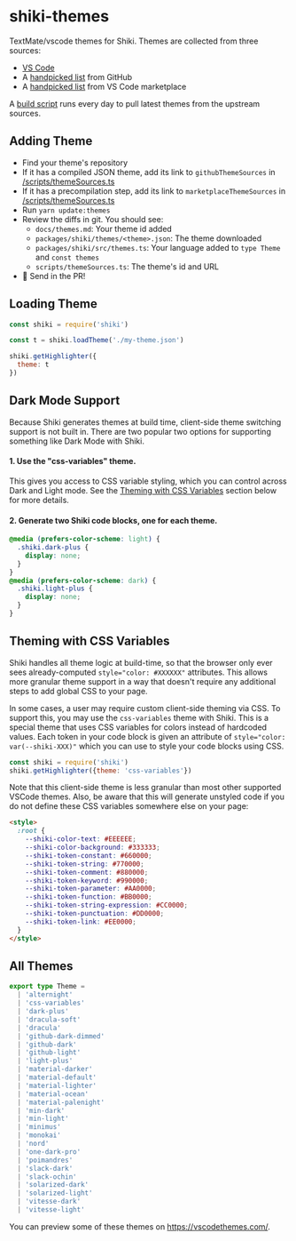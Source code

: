 # shiki-themes

TextMate/vscode themes for Shiki. Themes are collected from three sources:

- [VS Code](https://github.com/microsoft/vscode)
- A [handpicked list](/scripts/themeSources.ts) from GitHub
- A [handpicked list](/scripts/themeSources.ts) from VS Code marketplace

A [build script](/scripts/pullThemes.sh) runs every day to pull latest themes from the upstream sources.

## Adding Theme

- Find your theme's repository
- If it has a compiled JSON theme, add its link to `githubThemeSources` in [/scripts/themeSources.ts](/scripts/themeSources.ts)
- If it has a precompilation step, add its link to `marketplaceThemeSources` in [/scripts/themeSources.ts](/scripts/themeSources.ts)
- Run `yarn update:themes`
- Review the diffs in git. You should see:
  - `docs/themes.md`: Your theme id added
  - `packages/shiki/themes/<theme>.json`: The theme downloaded
  - `packages/shiki/src/themes.ts`: Your language added to `type Theme` and `const themes`
  - `scripts/themeSources.ts`: The theme's id and URL
- 🚀 Send in the PR!

## Loading Theme

```js
const shiki = require('shiki')

const t = shiki.loadTheme('./my-theme.json')

shiki.getHighlighter({
  theme: t
})
```
## Dark Mode Support

Because Shiki generates themes at build time, client-side theme switching support is not built in. There are two popular two options for supporting something like Dark Mode with Shiki.

#### 1. Use the "css-variables" theme.

This gives you access to CSS variable styling, which you can control across Dark and Light mode. See the [Theming with CSS Variables](#theming-with-css-variables) section below for more details.
#### 2. Generate two Shiki code blocks, one for each theme.

```css
@media (prefers-color-scheme: light) {
  .shiki.dark-plus {
    display: none;
  }
}
@media (prefers-color-scheme: dark) {
  .shiki.light-plus {
    display: none;
  }
}
```

## Theming with CSS Variables

Shiki handles all theme logic at build-time, so that the browser only ever sees already-computed `style="color: #XXXXXX"` attributes. This allows more granular theme support in a way that doesn't require any additional steps to add global CSS to your page.

In some cases, a user may require custom client-side theming via CSS. To support this, you may use the `css-variables` theme with Shiki. This is a special theme that uses CSS variables for colors instead of hardcoded values. Each token in your code block is given an attribute of `style="color: var(--shiki-XXX)"` which you can use to style your code blocks using CSS.


```js
const shiki = require('shiki')
shiki.getHighlighter({theme: 'css-variables'})
```

Note that this client-side theme is less granular than most other supported VSCode themes. Also, be aware that this will generate unstyled code if you do not define these CSS variables somewhere else on your page:

```html
<style>
  :root {
    --shiki-color-text: #EEEEEE;
    --shiki-color-background: #333333;
    --shiki-token-constant: #660000;
    --shiki-token-string: #770000;
    --shiki-token-comment: #880000;
    --shiki-token-keyword: #990000;
    --shiki-token-parameter: #AA0000;
    --shiki-token-function: #BB0000;
    --shiki-token-string-expression: #CC0000;
    --shiki-token-punctuation: #DD0000;
    --shiki-token-link: #EE0000;
  }
</style>
```
## All Themes

```ts
export type Theme =
  | 'alternight'
  | 'css-variables'
  | 'dark-plus'
  | 'dracula-soft'
  | 'dracula'
  | 'github-dark-dimmed'
  | 'github-dark'
  | 'github-light'
  | 'light-plus'
  | 'material-darker'
  | 'material-default'
  | 'material-lighter'
  | 'material-ocean'
  | 'material-palenight'
  | 'min-dark'
  | 'min-light'
  | 'minimus'
  | 'monokai'
  | 'nord'
  | 'one-dark-pro'
  | 'poimandres'
  | 'slack-dark'
  | 'slack-ochin'
  | 'solarized-dark'
  | 'solarized-light'
  | 'vitesse-dark'
  | 'vitesse-light'
```

You can preview some of these themes on https://vscodethemes.com/.
